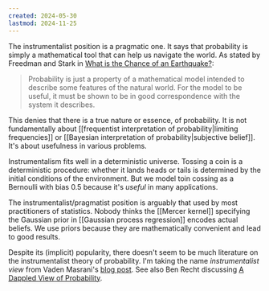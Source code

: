 ```yaml
---
created: 2024-05-30
lastmod: 2024-11-25
---
```


The instrumentalist position is a pragmatic one. It says that probability is simply a mathematical tool that can help us navigate the world. As stated by Freedman and Stark in [What is the Chance of an Earthquake?](https://www.stat.berkeley.edu/~stark/Preprints/611.pdf): 
> Probability is just a property of a mathematical model intended to describe some features of the natural world. For the model to be useful, it must be shown to be in good correspondence with the system it describes.

This denies that there is a true nature or essence, of probability. It is not fundamentally about [[frequentist interpretation of probability|limiting frequencies]] or [[Bayesian interpretation of probability|subjective belief]]. It's about usefulness in various problems.  

Instrumentalism fits well in a deterministic universe. Tossing a coin is a deterministic procedure: whether it lands heads or tails is determined by the initial conditions of the environment. But we model toin cossing as a Bernoulli with bias 0.5 because it's _useful_ in many applications. 

The instrumentalist/pragmatist position is arguably that used by most practitioners of statistics. Nobody thinks the [[Mercer kernel]] specifying the Gaussian prior in [[Gaussian process regression]] encodes actual beliefs. We use priors because they are mathematically convenient and lead to good results. 

Despite its (implicit) popularity, there doesn't seem to be much literature on the instrumentalist theory of probability.  I'm taking the name _instrumentalist view_ from Vaden Masrani's [blog post](https://vmasrani.github.io/blog/2021/proving_too_much/#probability-laws-or-tools). See also Ben Recht discussing [A Dappled View of Probability](https://www.argmin.net/p/a-dappled-world-of-probability). 

